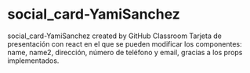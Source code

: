 # social_card-YamiSanchez
social_card-YamiSanchez created by GitHub Classroom
Tarjeta de presentación con react en el que se pueden modificar los componentes: name, name2, dirección, número de teléfono y email, gracias a los props implementados.
